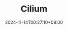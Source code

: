 ---
title: "Cilium"
description: 
date: 2024-11-14T00:27:10+08:00
image: 
math: 
license: 
hidden: false
comments: true
draft: true
---